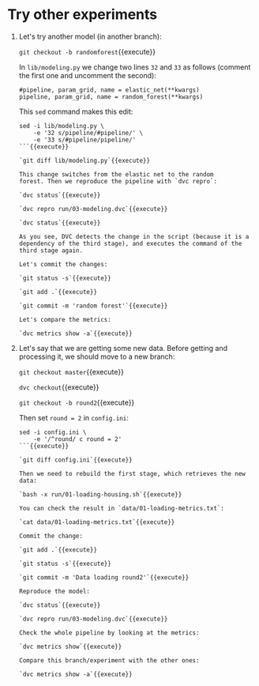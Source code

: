 # Try other experiments

1. Let's try another model (in another branch):

   `git checkout -b randomforest`{{execute}}

   In `lib/modeling.py` we change two lines `32` and `33` as follows
   (comment the first one and uncomment the second):
   
   ```
   #pipeline, param_grid, name = elastic_net(**kwargs)
   pipeline, param_grid, name = random_forest(**kwargs)
   ```

   This `sed` command makes this edit:
   
   ```
   sed -i lib/modeling.py \
       -e '32 s/pipeline/#pipeline/' \
       -e '33 s/#pipeline/pipeline/'
   ```{{execute}}
   
   `git diff lib/modeling.py`{{execute}}
   
   This change switches from the elastic net to the random
   forest. Then we reproduce the pipeline with `dvc repro`:

   `dvc status`{{execute}}
   
   `dvc repro run/03-modeling.dvc`{{execute}}
   
   `dvc status`{{execute}}
   
   As you see, DVC detects the change in the script (because it is a
   dependency of the third stage), and executes the command of the
   third stage again.
   
   Let's commit the changes:

   `git status -s`{{execute}}
   
   `git add .`{{execute}}
   
   `git commit -m 'random forest'`{{execute}}

   Let's compare the metrics:
   
   `dvc metrics show -a`{{execute}}

2. Let's say that we are getting some new data. Before getting and
   processing it, we should move to a new branch:
   
   `git checkout master`{{execute}}
   
   `dvc checkout`{{execute}}
   
   `git checkout -b round2`{{execute}}
   
   Then set `round = 2` in `config.ini`:
   
   ```
   sed -i config.ini \
       -e '/^round/ c round = 2'
   ```{{execute}}
   
   `git diff config.ini`{{execute}}
   
   Then we need to rebuild the first stage, which retrieves the new
   data:
   
   `bash -x run/01-loading-housing.sh`{{execute}}
   
   You can check the result in `data/01-loading-metrics.txt`:
   
   `cat data/01-loading-metrics.txt`{{execute}}
   
   Commit the change:
   
   `git add .`{{execute}}
   
   `git status -s`{{execute}}
   
   `git commit -m 'Data loading round2'`{{execute}}
   
   Reproduce the model:
   
   `dvc status`{{execute}}
   
   `dvc repro run/03-modeling.dvc`{{execute}}
   
   Check the whole pipeline by looking at the metrics:
   
   `dvc metrics show`{{execute}}
   
   Compare this branch/experiment with the other ones:
   
   `dvc metrics show -a`{{execute}}

